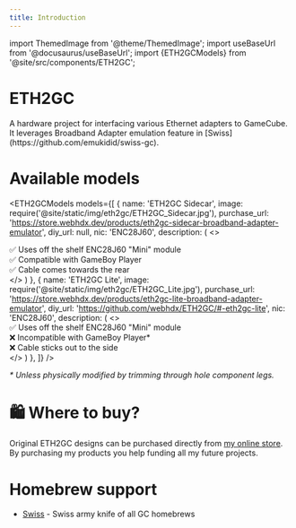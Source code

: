 ```yaml
---
title: Introduction
---
```


import ThemedImage from '@theme/ThemedImage';
import useBaseUrl from '@docusaurus/useBaseUrl';
import {ETH2GCModels} from '@site/src/components/ETH2GC';

<div className="hero project">
  <div className="container">
    <div className="row">
    <div className="col col--9">
    <h1 class="hero__title">ETH2GC</h1>
      <div className="hero__subtitle">
        A hardware project for interfacing various Ethernet adapters to GameCube. It leverages Broadband Adapter emulation feature in [Swiss](https://github.com/emukidid/swiss-gc).
      </div>
    </div>
    <div className="col col--3 project__logo">
      <ThemedImage
        alt="ETH2GC Logo"
        width="100%"
        sources={{
          light: useBaseUrl('/img/eth2gc/ETH2GC_Logo_Dark.png'),
          dark: useBaseUrl('/img/eth2gc/ETH2GC_Logo_Light.png'),
        }}
      />
    </div>
  </div>
  </div>
</div>

# Available models

<ETH2GCModels models={[
  {
    name: 'ETH2GC Sidecar',
    image: require('@site/static/img/eth2gc/ETH2GC_Sidecar.jpg'),
    purchase_url: 'https://store.webhdx.dev/products/eth2gc-sidecar-broadband-adapter-emulator',
    diy_url: null,
    nic: 'ENC28J60',
    description: (
      <>
        <div>✅ Uses off the shelf ENC28J60 "Mini" module</div>
        <div>✅ Compatible with GameBoy Player</div>
        <div>✅ Cable comes towards the rear</div>
      </>
    )
  },
  {
    name: 'ETH2GC Lite',
    image: require('@site/static/img/eth2gc/ETH2GC_Lite.jpg'),
    purchase_url: 'https://store.webhdx.dev/products/eth2gc-lite-broadband-adapter-emulator',
    diy_url: 'https://github.com/webhdx/ETH2GC/#-eth2gc-lite',
    nic: 'ENC28J60',
    description: (
      <>
        <div>✅ Uses off the shelf ENC28J60 "Mini" module</div>
        <div>❌ Incompatible with GameBoy Player*</div>
        <div>❌ Cable sticks out to the side</div>
      </>
    )
  },
]} />

*&ast; Unless physically modified by trimming through hole component legs.*


# 🛍️ Where to buy?
Original ETH2GC designs can be purchased directly from [my online store](https://store.webhdx.dev). By purchasing my products you help funding all my future projects.

# Homebrew support

- [Swiss](https://github.com/emukidid/swiss-gc) - Swiss army knife of all GC homebrews
